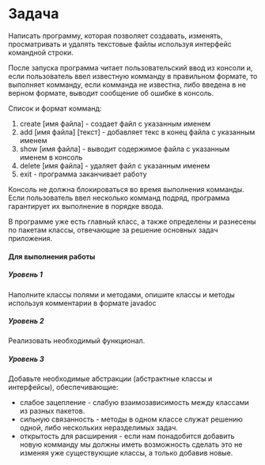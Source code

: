 <h1>Задача</h1>
<p>Написать программу, которая позволяет создавать, изменять, просматривать и удалять текстовые файлы используя интерфейс командной строки.</p>
<p>После запуска программа читает пользовательский ввод из консоли и, если пользователь ввел известную комманду в правильном формате,
то выполняет комманду, если комманда не известна, либо введена в не верном формате, выводит сообщение об ошибке в консоль.</p>

<p>Список и формат комманд:</p>
<ol>
    <li>create [имя файла] - создает файл с указанным именем</li>
    <li>add [имя файла] [текст] - добавляет текс в конец файла с указанным именем</li>
    <li>show [имя файла] - выводит содержимое файла с указанным именем в консоль</li>
    <li>delete [имя файла] - удаляет файл с указанным именем</li>
    <li>exit - программа заканчивает работу</li>
</ol>
<p>Консоль не должна блокироваться во время выполнения комманды.
 Если пользователь ввел несколько комманд подряд, программа гарантирует их выполнение в порядке
ввода.</p>
<p>В программе уже есть главный класс, а также определены и разнесены по пакетам классы, отвечающие за решение основных задач приложения.</p>
<h4>Для выполнения работы</h4>
<h5>Уровень 1</h5>
<p>Наполните классы полями и методами, опишите классы и методы используя комментарии в формате javadoc</p>
<h5>Уровень 2</h5>
<p>Реализовать необходимый функционал.</p>
<h5>Уровень 3</h5>
<p>Добавьте необходимые абстракции (абстрактные классы и интерфейсы), обеспечивающие:</p>
<ul>
    <li>слабое зацепление - слабую взаимозависимость между классами из разных пакетов.</li>
    <li>сильную связанность - методы в одном классе служат решению одной, либо нескольких неразделимых задач.</li>
    <li>открытость для расширения - если нам понадобится добавить новую комманду мы должны иметь возможность сделать это не изменяя уже существующие классы, а только добавив новые.</li>
</ul>